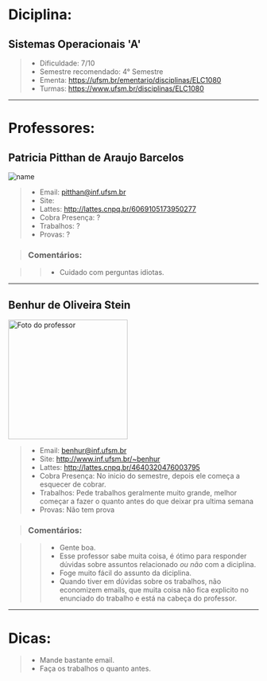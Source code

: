 # Diciplina:
## **Sistemas Operacionais 'A'**

> - Dificuldade: 7/10
> - Semestre recomendado: 4° Semestre
> - Ementa: https://ufsm.br/ementario/disciplinas/ELC1080
> - Turmas: https://www.ufsm.br/disciplinas/ELC1080
---

# Professores:
## **Patricia Pitthan de Araujo Barcelos**
![name](https://i.stack.imgur.com/frlIf.png, "Foto do professor")

> - Email: pitthan@inf.ufsm.br
> - Site: 
> - Lattes: http://lattes.cnpq.br/6069105173950277
> - Cobra Presença: ?
> - Trabalhos: ?
> - Provas: ?

> ### Comentários:

>> - Cuidado com perguntas idiotas.
---
## **Benhur de Oliveira Stein**
<img src="https://avatars.githubusercontent.com/u/84202210?s=64&v=4" alt="Foto do professor" height=240>

> - Email: benhur@inf.ufsm.br
> - Site: http://www.inf.ufsm.br/~benhur
> - Lattes: http://lattes.cnpq.br/4640320476003795
> - Cobra Presença: No inicio do semestre, depois ele começa a esquecer de cobrar.
> - Trabalhos: Pede trabalhos geralmente muito grande, melhor começar a fazer o quanto antes do que deixar pra ultima semana
> - Provas: Não tem prova

> ### Comentários:

>> - Gente boa.
>> - Esse professor sabe muita coisa, é ótimo para responder dúvidas sobre assuntos relacionado *ou não* com a diciplina. 
>> - Foge muito fácil do assunto da diciplina.
>> - Quando tiver em dúvidas sobre os trabalhos, não economizem emails, que muita coisa não fica explicito no enunciado do trabalho e está na cabeça do professor. 
---

# Dicas:
> - Mande bastante email.
> - Faça os trabalhos o quanto antes.
